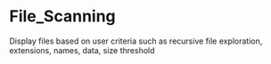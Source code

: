 # File_Scanning
Display files based on user criteria such as recursive file exploration, extensions, names, data, size threshold
